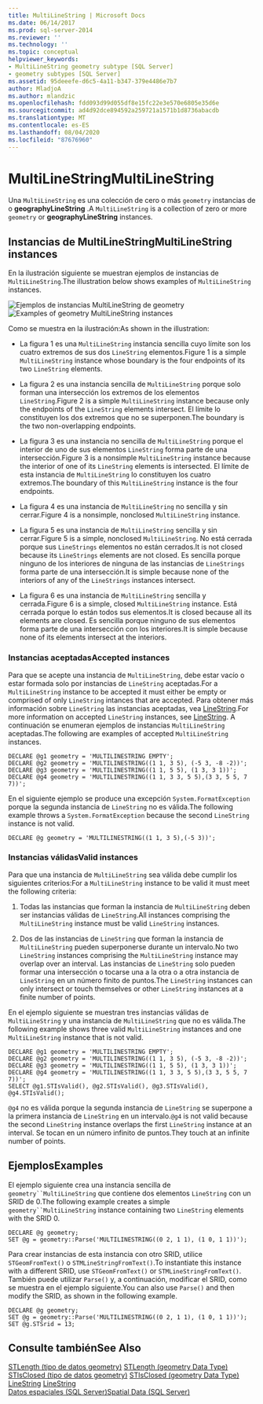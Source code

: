 ```yaml
---
title: MultiLineString | Microsoft Docs
ms.date: 06/14/2017
ms.prod: sql-server-2014
ms.reviewer: ''
ms.technology: ''
ms.topic: conceptual
helpviewer_keywords:
- MultiLineString geometry subtype [SQL Server]
- geometry subtypes [SQL Server]
ms.assetid: 95deeefe-d6c5-4a11-b347-379e4486e7b7
author: MladjoA
ms.author: mlandzic
ms.openlocfilehash: fdd093d99d055df8e15fc22e3e570e6805e35d6e
ms.sourcegitcommit: ad4d92dce894592a259721a1571b1d8736abacdb
ms.translationtype: MT
ms.contentlocale: es-ES
ms.lasthandoff: 08/04/2020
ms.locfileid: "87676960"
---
```

# <a name="multilinestring"></a><span data-ttu-id="173d9-102">MultiLineString</span><span class="sxs-lookup"><span data-stu-id="173d9-102">MultiLineString</span></span>
  <span data-ttu-id="173d9-103">Una `MultiLineString` es una colección de cero o más `geometry` instancias de o **geographyLineString** .</span><span class="sxs-lookup"><span data-stu-id="173d9-103">A `MultiLineString` is a collection of zero or more `geometry` or **geographyLineString** instances.</span></span>  
  
## <a name="multilinestring-instances"></a><span data-ttu-id="173d9-104">Instancias de MultiLineString</span><span class="sxs-lookup"><span data-stu-id="173d9-104">MultiLineString instances</span></span>  
 <span data-ttu-id="173d9-105">En la ilustración siguiente se muestran ejemplos de instancias de `MultiLineString`.</span><span class="sxs-lookup"><span data-stu-id="173d9-105">The illustration below shows examples of `MultiLineString` instances.</span></span>  
  
 <span data-ttu-id="173d9-106">![Ejemplos de instancias MultiLineString de geometry](../../database-engine/media/multilinestring.gif "Ejemplos de instancias MultiLineString de geometry")</span><span class="sxs-lookup"><span data-stu-id="173d9-106">![Examples of geometry MultiLineString instances](../../database-engine/media/multilinestring.gif "Examples of geometry MultiLineString instances")</span></span>  
  
 <span data-ttu-id="173d9-107">Como se muestra en la ilustración:</span><span class="sxs-lookup"><span data-stu-id="173d9-107">As shown in the illustration:</span></span>  
  
-   <span data-ttu-id="173d9-108">La figura 1 es una `MultiLineString` instancia sencilla cuyo límite son los cuatro extremos de sus dos `LineString` elementos.</span><span class="sxs-lookup"><span data-stu-id="173d9-108">Figure 1 is a simple `MultiLineString` instance whose boundary is the four endpoints of its two `LineString` elements.</span></span>  
  
-   <span data-ttu-id="173d9-109">La figura 2 es una instancia sencilla de `MultiLineString` porque solo forman una intersección los extremos de los elementos `LineString`.</span><span class="sxs-lookup"><span data-stu-id="173d9-109">Figure 2 is a simple `MultiLineString` instance because only the endpoints of the `LineString` elements intersect.</span></span> <span data-ttu-id="173d9-110">El límite lo constituyen los dos extremos que no se superponen.</span><span class="sxs-lookup"><span data-stu-id="173d9-110">The boundary is the two non-overlapping endpoints.</span></span>  
  
-   <span data-ttu-id="173d9-111">La figura 3 es una instancia no sencilla de `MultiLineString` porque el interior de uno de sus elementos `LineString` forma parte de una intersección.</span><span class="sxs-lookup"><span data-stu-id="173d9-111">Figure 3 is a nonsimple `MultiLineString` instance because the interior of one of its `LineString` elements is intersected.</span></span> <span data-ttu-id="173d9-112">El límite de esta instancia de `MultiLineString` lo constituyen los cuatro extremos.</span><span class="sxs-lookup"><span data-stu-id="173d9-112">The boundary of this `MultiLineString` instance is the four endpoints.</span></span>  
  
-   <span data-ttu-id="173d9-113">La figura 4 es una instancia de `MultiLineString` no sencilla y sin cerrar.</span><span class="sxs-lookup"><span data-stu-id="173d9-113">Figure 4 is a nonsimple, nonclosed `MultiLineString` instance.</span></span>  
  
-   <span data-ttu-id="173d9-114">La figura 5 es una instancia de `MultiLineString` sencilla y sin cerrar.</span><span class="sxs-lookup"><span data-stu-id="173d9-114">Figure 5 is a simple, nonclosed `MultiLineString`.</span></span> <span data-ttu-id="173d9-115">No está cerrada porque sus `LineStrings` elementos no están cerrados.</span><span class="sxs-lookup"><span data-stu-id="173d9-115">It is not closed because its `LineStrings` elements are not closed.</span></span> <span data-ttu-id="173d9-116">Es sencilla porque ninguno de los interiores de ninguna de las instancias de `LineStrings` forma parte de una intersección.</span><span class="sxs-lookup"><span data-stu-id="173d9-116">It is simple because none of the interiors of any of the `LineStrings` instances intersect.</span></span>  
  
-   <span data-ttu-id="173d9-117">La figura 6 es una instancia de `MultiLineString` sencilla y cerrada.</span><span class="sxs-lookup"><span data-stu-id="173d9-117">Figure 6 is a simple, closed `MultiLineString` instance.</span></span> <span data-ttu-id="173d9-118">Está cerrada porque lo están todos sus elementos.</span><span class="sxs-lookup"><span data-stu-id="173d9-118">It is closed because all its elements are closed.</span></span> <span data-ttu-id="173d9-119">Es sencilla porque ninguno de sus elementos forma parte de una intersección con los interiores.</span><span class="sxs-lookup"><span data-stu-id="173d9-119">It is simple because none of its elements intersect at the interiors.</span></span>  
  
### <a name="accepted-instances"></a><span data-ttu-id="173d9-120">Instancias aceptadas</span><span class="sxs-lookup"><span data-stu-id="173d9-120">Accepted instances</span></span>  
 <span data-ttu-id="173d9-121">Para que se acepte una instancia de `MultiLineString`, debe estar vacío o estar formada solo por instancias de `LineString` aceptadas.</span><span class="sxs-lookup"><span data-stu-id="173d9-121">For a `MultiLineString` instance to be accepted it must either be empty or comprised of only `LineString` intances that are accepted.</span></span> <span data-ttu-id="173d9-122">Para obtener más información sobre `LineString` las instancias aceptadas, vea [LineString](../spatial/linestring.md).</span><span class="sxs-lookup"><span data-stu-id="173d9-122">For more information on accepted `LineString` instances, see [LineString](../spatial/linestring.md).</span></span> <span data-ttu-id="173d9-123">A continuación se enumeran ejemplos de instancias `MultiLineString` aceptadas.</span><span class="sxs-lookup"><span data-stu-id="173d9-123">The following are examples of accepted `MultiLineString` instances.</span></span>  
  
```  
DECLARE @g1 geometry = 'MULTILINESTRING EMPTY';  
DECLARE @g2 geometry = 'MULTILINESTRING((1 1, 3 5), (-5 3, -8 -2))';  
DECLARE @g3 geometry = 'MULTILINESTRING((1 1, 5 5), (1 3, 3 1))';  
DECLARE @g4 geometry = 'MULTILINESTRING((1 1, 3 3, 5 5),(3 3, 5 5, 7 7))';  
```  
  
 <span data-ttu-id="173d9-124">En el siguiente ejemplo se produce una excepción `System.FormatException` porque la segunda instancia de `LineString` no es válida.</span><span class="sxs-lookup"><span data-stu-id="173d9-124">The following example throws a `System.FormatException` because the second `LineString` instance is not valid.</span></span>  
  
```  
DECLARE @g geometry = 'MULTILINESTRING((1 1, 3 5),(-5 3))';  
```  
  
### <a name="valid-instances"></a><span data-ttu-id="173d9-125">Instancias válidas</span><span class="sxs-lookup"><span data-stu-id="173d9-125">Valid instances</span></span>  
 <span data-ttu-id="173d9-126">Para que una instancia de `MultiLineString` sea válida debe cumplir los siguientes criterios:</span><span class="sxs-lookup"><span data-stu-id="173d9-126">For a `MultiLineString` instance to be valid it must meet the following criteria:</span></span>  
  
1.  <span data-ttu-id="173d9-127">Todas las instancias que forman la instancia de `MultiLineString` deben ser instancias válidas de `LineString`.</span><span class="sxs-lookup"><span data-stu-id="173d9-127">All instances comprising the `MultiLineString` instance must be valid `LineString` instances.</span></span>  
  
2.  <span data-ttu-id="173d9-128">Dos de las instancias de `LineString` que forman la instancia de `MultiLineString` pueden superponerse durante un intervalo.</span><span class="sxs-lookup"><span data-stu-id="173d9-128">No two `LineString` instances comprising the `MultiLineString` instance may overlap over an interval.</span></span> <span data-ttu-id="173d9-129">Las instancias de `LineString` solo pueden formar una intersección o tocarse una a la otra o a otra instancia de `LineString` en un número finito de puntos.</span><span class="sxs-lookup"><span data-stu-id="173d9-129">The `LineString` instances can only intersect or touch themselves or other `LineString` instances at a finite number of points.</span></span>  
  
 <span data-ttu-id="173d9-130">En el ejemplo siguiente se muestran tres instancias válidas de `MultiLineString` y una instancia de `MultiLineString` que no es válida.</span><span class="sxs-lookup"><span data-stu-id="173d9-130">The following example shows three valid `MultiLineString` instances and one `MultiLineString` instance that is not valid.</span></span>  
  
```  
DECLARE @g1 geometry = 'MULTILINESTRING EMPTY';  
DECLARE @g2 geometry = 'MULTILINESTRING((1 1, 3 5), (-5 3, -8 -2))';  
DECLARE @g3 geometry = 'MULTILINESTRING((1 1, 5 5), (1 3, 3 1))';  
DECLARE @g4 geometry = 'MULTILINESTRING((1 1, 3 3, 5 5),(3 3, 5 5, 7 7))';  
SELECT @g1.STIsValid(), @g2.STIsValid(), @g3.STIsValid(), @g4.STIsValid();  
```  
  
 <span data-ttu-id="173d9-131">`@g4` no es válida porque la segunda instancia de `LineString` se superpone a la primera instancia de `LineString` en un intervalo.</span><span class="sxs-lookup"><span data-stu-id="173d9-131">`@g4` is not valid because the second `LineString` instance overlaps the first `LineString` instance at an interval.</span></span> <span data-ttu-id="173d9-132">Se tocan en un número infinito de puntos.</span><span class="sxs-lookup"><span data-stu-id="173d9-132">They touch at an infinite number of points.</span></span>  
  
## <a name="examples"></a><span data-ttu-id="173d9-133">Ejemplos</span><span class="sxs-lookup"><span data-stu-id="173d9-133">Examples</span></span>  
 <span data-ttu-id="173d9-134">El ejemplo siguiente crea una instancia sencilla de `geometry``MultiLineString` que contiene dos elementos `LineString` con un SRID de 0.</span><span class="sxs-lookup"><span data-stu-id="173d9-134">The following example creates a simple `geometry``MultiLineString` instance containing two `LineString` elements with the SRID 0.</span></span>  
  
```  
DECLARE @g geometry;  
SET @g = geometry::Parse('MULTILINESTRING((0 2, 1 1), (1 0, 1 1))');  
```  
  
 <span data-ttu-id="173d9-135">Para crear instancias de esta instancia con otro SRID, utilice `STGeomFromText()` o `STMLineStringFromText()`.</span><span class="sxs-lookup"><span data-stu-id="173d9-135">To instantiate this instance with a different SRID, use `STGeomFromText()` or `STMLineStringFromText()`.</span></span> <span data-ttu-id="173d9-136">También puede utilizar `Parse()` y, a continuación, modificar el SRID, como se muestra en el ejemplo siguiente.</span><span class="sxs-lookup"><span data-stu-id="173d9-136">You can also use `Parse()` and then modify the SRID, as shown in the following example.</span></span>  
  
```  
DECLARE @g geometry;  
SET @g = geometry::Parse('MULTILINESTRING((0 2, 1 1), (1 0, 1 1))');  
SET @g.STSrid = 13;  
```  
  
## <a name="see-also"></a><span data-ttu-id="173d9-137">Consulte también</span><span class="sxs-lookup"><span data-stu-id="173d9-137">See Also</span></span>  
 <span data-ttu-id="173d9-138">[STLength &#40;tipo de datos geometry&#41;](/sql/t-sql/spatial-geometry/stlength-geometry-data-type) </span><span class="sxs-lookup"><span data-stu-id="173d9-138">[STLength &#40;geometry Data Type&#41;](/sql/t-sql/spatial-geometry/stlength-geometry-data-type) </span></span>  
 <span data-ttu-id="173d9-139">[STIsClosed &#40;tipo de datos geometry&#41;](/sql/t-sql/spatial-geometry/stisclosed-geometry-data-type) </span><span class="sxs-lookup"><span data-stu-id="173d9-139">[STIsClosed &#40;geometry Data Type&#41;](/sql/t-sql/spatial-geometry/stisclosed-geometry-data-type) </span></span>  
 <span data-ttu-id="173d9-140">[LineString](../spatial/linestring.md) </span><span class="sxs-lookup"><span data-stu-id="173d9-140">[LineString](../spatial/linestring.md) </span></span>  
 [<span data-ttu-id="173d9-141">Datos espaciales &#40;SQL Server&#41;</span><span class="sxs-lookup"><span data-stu-id="173d9-141">Spatial Data &#40;SQL Server&#41;</span></span>](../spatial/spatial-data-sql-server.md)  
  
  
